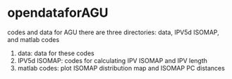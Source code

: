 # opendataforAGU
codes and data for AGU
there are three directories: data, IPV5d ISOMAP, and matlab codes
1) data: data for these codes
2) IPV5d ISOMAP: codes for calculating IPV ISOMAP and IPV length
3) matlab codes: plot ISOMAP distribution map and ISOMAP PC distances

